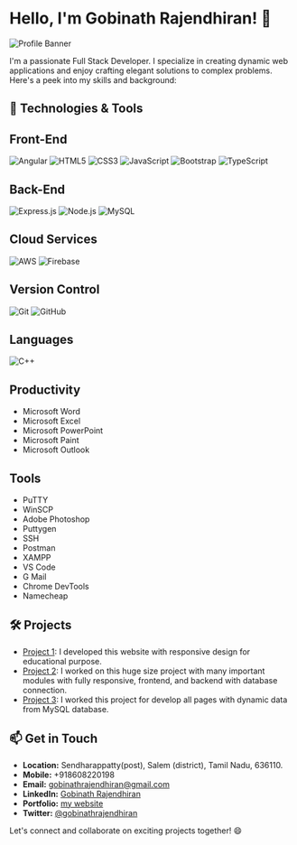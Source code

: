 # Hello, I'm Gobinath Rajendhiran! 👋

![Profile Banner](assets/profileBanner.jpg)

I'm a passionate Full Stack Developer. I specialize in creating dynamic web applications and enjoy crafting elegant solutions to complex problems. Here's a peek into my skills and background:

## 🔧 Technologies & Tools

## Front-End
  ![Angular](https://img.icons8.com/color/48/000000/angularjs.png)
  ![HTML5](https://img.icons8.com/color/48/000000/html-5.png)
  ![CSS3](https://img.icons8.com/color/48/000000/css3.png)
  ![JavaScript](https://img.icons8.com/color/48/000000/javascript.png)
  ![Bootstrap](https://img.icons8.com/color/48/000000/bootstrap.png)
  ![TypeScript](https://img.icons8.com/color/48/000000/typescript.png)
  
## Back-End
  ![Express.js](https://img.icons8.com/color/48/000000/express.png)
  ![Node.js](https://img.icons8.com/color/48/000000/nodejs.png)
  ![MySQL](https://img.icons8.com/color/48/000000/mysql.png)
  
## Cloud Services
  ![AWS](https://img.icons8.com/color/48/000000/amazon-web-services.png)
  ![Firebase](https://img.icons8.com/color/48/000000/firebase.png)
  
## Version Control
  ![Git](https://img.icons8.com/color/48/000000/git.png)
  ![GitHub](https://img.icons8.com/color/48/000000/github--v1.png)

## Languages
  ![C++](https://img.icons8.com/color/48/000000/c-plus-plus-logo.png)
  
## Productivity

   - Microsoft Word
   - Microsoft Excel
   - Microsoft PowerPoint
   - Microsoft Paint
   - Microsoft Outlook

## Tools

   - PuTTY
   - WinSCP
   - Adobe Photoshop
   - Puttygen
   - SSH
   - Postman
   - XAMPP
   - VS Code
   - G Mail
   - Chrome DevTools
   - Namecheap

## 🛠️ Projects

- [Project 1](http://www.ruralyouth.in): I developed this website with responsive design for educational purpose.
- [Project 2](http://www.thesisflow.com): I worked on this huge size project with many important modules with fully responsive, frontend, and backend with database connection.
- [Project 3](http://www.kanagarajsubramani.in): I worked this project for develop all pages with dynamic data from MySQL database.

## 📫 Get in Touch

- **Location:** Sendharappatty(post), Salem (district), Tamil Nadu, 636110.
- **Mobile:** +918608220198
- **Email:** [gobinathrajendhiran@gmail.com](mailto:gobinathrajendhiran@gmail.com)
- **LinkedIn:** [Gobinath Rajendhiran](https://www.linkedin.com/in/gobinath-rajendhiran-6b85b421a/)
- **Portfolio:** [my website]([https://www.gobinathrajendhiran.w3spaces.com](https://gobinathrajendhiran.w3spaces.com))
- **Twitter:** [@gobinathrajendhiran](link-to-twitter)

Let's connect and collaborate on exciting projects together! 😄

